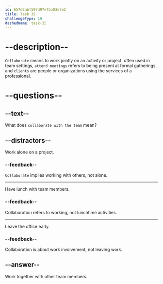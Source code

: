 ```yaml
---
id: 657e2abf597d97e7ba03e7e2
title: Task 35
challengeType: 19
dashedName: task-35
---
```


# --description--

`Collaborate` means to work jointly on an activity or project, often used in team settings, `attend meetings` refers to being present at formal gatherings, and `clients` are people or organizations using the services of a professional.

# --questions--

## --text--

What does `collaborate with the team` mean?

## --distractors--

Work alone on a project.

### --feedback--

`Collaborate` implies working with others, not alone.

---

Have lunch with team members.

### --feedback--

Collaboration refers to working, not lunchtime activities.

---

Leave the office early.

### --feedback--

Collaboration is about work involvement, not leaving work.

## --answer--

Work together with other team members.

